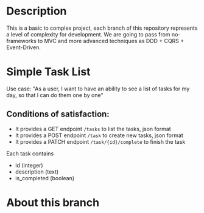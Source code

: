 # Description
This is a basic to complex project, each branch of this repository represents a level of complexity for development. We are going to pass from no-frameworks to MVC and more advanced techniques as DDD + CQRS + Event-Driven.

# Simple Task List
Use case: "As a user, I want to have an ability to see a list of tasks for my day, so that I can do them one by one" 

## Conditions of satisfaction: 

- It provides a GET endpoint `/tasks` to list the tasks, json format
- It provides a POST endpoint `/task` to create new tasks, json format
- It provides a PATCH endpoint `/task/{id}/complete` to finish the task

Each task contains 

- id (integer)
- description (text)
- is_completed (boolean)

# About this branch